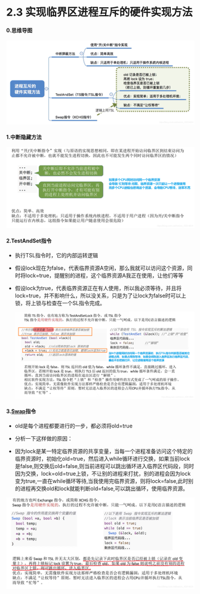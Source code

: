 # 2.3 实现临界区进程互斥的硬件实现方法

#### 0.思维导图

![](./pictures/0d8a83dd382cd3410b2bef3a5d66834b.png)

#### 1.中断隐藏方法



![f52ade35904bf50156aaf3cd89a16e5f](./pictures/f52ade35904bf50156aaf3cd89a16e5f.png)

#### 2.TestAndSet指令

- 执行TSL指令时，它的内部运转逻辑

- 假设lock现在为false，代表临界资源A空闲，那么我就可以访问这个资源，同时将lock=true，提醒别的进程，这个临界资源A我正在使用，让他们等等

- 假设lock为true，代表临界资源正在有人使用，所以我必须等待，并且将lock=true，并不影响什么，所以没关系，只是为了让lock为false时可以上锁，将上锁与检查在一个SL指令完成。

  ![e65e7f830c0d877918221c25af207e67](./pictures/e65e7f830c0d877918221c25af207e67.png)

#### 3.[Swap](https://so.csdn.net/so/search?q=Swap&spm=1001.2101.3001.7020)指令

- old是每个进程都要进行的一步，都必须将old=true
- 分析一下这样做的原因：

- 因为lock是某一特定临界资源的共享变量，当每一个进程准备访问这个特定的临界资源时，初始化old=true，然后进入while循环进行交换，如果当前lock是false,则交换后old=false,则当前进程可以跳出循环进入临界区代码段，同时因为交换，lock=old=true上锁，不让别的进程来打扰，别的进程会因为lock变为true,一直在while循环等待,当我使用完临界资源，则将lock=false,此时别的进程再交换old和lock就能判断old=false,可以跳出循环，使用临界资源。

![e2112c19a7ebb37272fac3589dea3fa0](./pictures/e2112c19a7ebb37272fac3589dea3fa0.png)